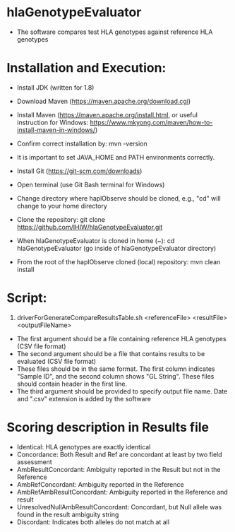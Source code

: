 # hlaGenotypeEvaluator
 - The software compares test HLA genotypes against reference HLA genotypes

# Installation and Execution:
 - Install JDK (written for 1.8)
 - Download Maven (https://maven.apache.org/download.cgi)
 - Install Maven (https://maven.apache.org/install.html, or useful instruction for Windows: https://www.mkyong.com/maven/how-to-install-maven-in-windows/) 
 - Confirm correct installation by: mvn -version
 - It is important to set JAVA_HOME and PATH environments correctly.
 
 - Install Git (https://git-scm.com/downloads)
 - Open terminal (use Git Bash terminal for Windows)
 - Change directory where haplObserve should be cloned, e.g., "cd" will change to your home directory
 - Clone the repository: git clone https://github.com/IHIW/hlaGenotypeEvaluator.git
 - When hlaGenotypeEvaluator is cloned in home (~): cd hlaGenotypeEvaluator (go inside of hlaGenotypeEvaluator directory)
 - From the root of the haplObserve cloned (local) repository: mvn clean install
 
 # Script:
 1. driverForGenerateCompareResultsTable.sh &lt;referenceFile> &lt;resultFile> &lt;outputFileName>
 - The first argument should be a file containing reference HLA genotypes (CSV file format)
 - The second argument should be a file that contains results to be evaluated (CSV file format)
 - These files should be in the same format. The first column indicates "Sample ID", and the second column shows "GL String". These files should contain header in the first line.
 - The third argument should be provided to specify output file name. Date and ".csv" extension is added by the software
 
 # Scoring description in Results file
 - Identical: HLA genotypes are exactly identical
 - Concordance: Both Result and Ref are concordant at least by two field assessment
 - AmbResultConcordant: Ambiguity reported in the Result but not in the Reference
 - AmbRefConcordant: Ambiguity reported in the Reference
 - AmbRefAmbResultConcordant: Ambiguity reported in the Reference and result
 - UnresolvedNullAmbResultConcordant: Concordant, but Null allele was found in the result ambiguity string
 - Discordant: Indicates both alleles do not match at all
